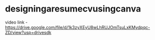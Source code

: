 # designingaresumecvusingcanva
video link -https://drive.google.com/file/d/1k3zyXEyU8wLhRUJOmTsuLxKMydpqc-ZD/view?usp=drivesdk
